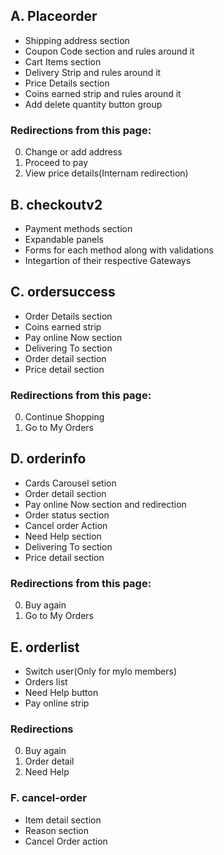 ## A. Placeorder
- Shipping address section
- Coupon Code section and rules around it
- Cart Items section
- Delivery Strip and rules around it
- Price Details section
- Coins earned strip and rules around it
- Add delete quantity button group


### Redirections from this page:
0. Change or add address
1. Proceed to pay
2. View price details(Internam redirection)


## B. checkoutv2
- Payment methods section
- Expandable panels
- Forms for each method along with validations
- Integartion of their respective Gateways

## C. ordersuccess
- Order Details section
- Coins earned strip
- Pay online Now section
- Delivering To section
- Order detail section
- Price detail section

### Redirections from this page:
0. Continue Shopping
1. Go to My Orders


## D. orderinfo
- Cards Carousel setion
- Order detail section
- Pay online Now section and redirection
- Order status section
- Cancel order Action
- Need Help section
- Delivering To section
- Price detail section

### Redirections from this page:
0. Buy again
1. Go to My Orders

## E. orderlist
- Switch user(Only for mylo members)
- Orders list 
- Need Help button
- Pay online strip


### Redirections 
0. Buy again 
1. Order detail
2. Need Help

### F. cancel-order
- Item detail section
- Reason section
- Cancel Order action



